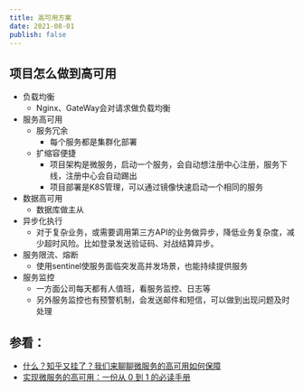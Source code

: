 ```yaml
---
title: 高可用方案
date: 2021-08-01 
publish: false
---
```


## 项目怎么做到高可用

- 负载均衡
	- Nginx、GateWay会对请求做负载均衡
- 服务高可用
	- 服务冗余
		- 每个服务都是集群化部署
	- 扩缩容便捷
		- 项目架构是微服务，启动一个服务，会自动想注册中心注册，服务下线，注册中心会自动踢出
		- 项目部署是K8S管理，可以通过镜像快速启动一个相同的服务
- 数据高可用
	- 数据库做主从
- 异步化执行
	- 对于复杂业务，或需要调用第三方API的业务做异步，降低业务复杂度，减少超时风险。比如登录发送验证码、对战结算异步。
- 服务限流、熔断
	- 使用sentinel使服务面临突发高并发场景，也能持续提供服务
- 服务监控
	- 一方面公司每天都有人值班，看服务监控、日志等
	- 另外服务监控也有预警机制，会发送邮件和短信，可以做到出现问题及时处理

## 参看：

- [什么？知乎又挂了？我们来聊聊微服务的高可用如何保障](https://segmentfault.com/a/1190000022135062)
- [实现微服务的高可用：一份从 0 到 1 的必读手册](https://www.infoq.cn/article/dgnpo89izyzrlyad8nt9)

